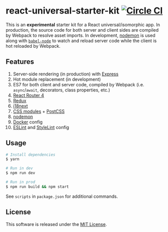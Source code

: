 # react-universal-starter-kit [![Circle CI](https://circleci.com/gh/andrewscwei/react-universal-starter-kit/tree/master.svg?style=svg)](https://circleci.com/gh/andrewscwei/react-universal-starter-kit/tree/master)

This is an **experimental** starter kit for a React universal/isomorphic app. In production, the source code for both server and client sides are compiled by Webpack to resolve asset imports. In development, [nodemon](https://github.com/remy/nodemon) is used along with [`babel-node`](https://babeljs.io/docs/usage/cli/#babel-node) to watch and reload server code while the client is hot reloaded by Webpack.

## Features

1. Server-side rendering (in production) with [Express](https://expressjs.com/)
2. Hot module replacement (in development)
3. ES7 for both client and server code, compiled by Webpack (i.e. `async`/`await`, decorators, class properties, etc.)
4. [React Router 4](https://reacttraining.com/react-router/)
5. [Redux](https://redux.js.org/introduction)
6. [i18next](https://www.i18next.com/)
7. [CSS modules](https://github.com/css-modules/css-modules) + [PostCSS](http://postcss.org/)
8. [nodemon](https://github.com/remy/nodemon)
9. [Docker](https://docker.com) config
10. [ESLint](https://eslint.org/) and [StyleLint](https://stylelint.io/) config

## Usage

```sh
# Install dependencies
$ yarn

# Run in dev
$ npm run dev

# Run in prod
$ npm run build && npm start
```

See `scripts` in `package.json` for additional commands.

## License

This software is released under the [MIT License](http://opensource.org/licenses/MIT).